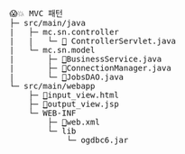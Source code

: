 <pre>
😱💥 MVC 패턴		
├─ src/main/java		
| 	├─ mc.sn.controller
|	|	└─ <a href ="https://github.com/kcy97328/Multicampus/blob/121a950c372ae3fe1e5d76c6eb62b39e463ee883/MVC/ControllerServlet.java">📝</a> ControllerServlet.java 
|	└─ mc.sn.model	
|		├─ <a href ="https://github.com/kcy97328/Multicampus/blob/121a950c372ae3fe1e5d76c6eb62b39e463ee883/MVC/BusinessService.java">📝</a>BusinessService.java	
|		├─ <a href ="https://github.com/kcy97328/Multicampus/blob/121a950c372ae3fe1e5d76c6eb62b39e463ee883/MVC/ConnectionManager.java">📝</a>ConnectionManager.java
|		└─ <a href ="https://github.com/kcy97328/Multicampus/blob/121a950c372ae3fe1e5d76c6eb62b39e463ee883/MVC/JobsDAO.java">📝</a>JobsDAO.java
└─ src/main/webapp 	
	├─ <a href ="https://github.com/kcy97328/Multicampus/blob/121a950c372ae3fe1e5d76c6eb62b39e463ee883/MVC/input_view.html">📝</a>input_view.html	
	├─ <a href ="https://github.com/kcy97328/Multicampus/blob/121a950c372ae3fe1e5d76c6eb62b39e463ee883/MVC/output_view.jsp">📝</a>output_view.jsp	
	└─ WEB-INF	
		├─ <a href ="https://github.com/kcy97328/Multicampus/blob/121a950c372ae3fe1e5d76c6eb62b39e463ee883/MVC/web.xml">📝</a>web.xml	
		└─ lib	
		    └─ ogdbc6.jar
</pre>
